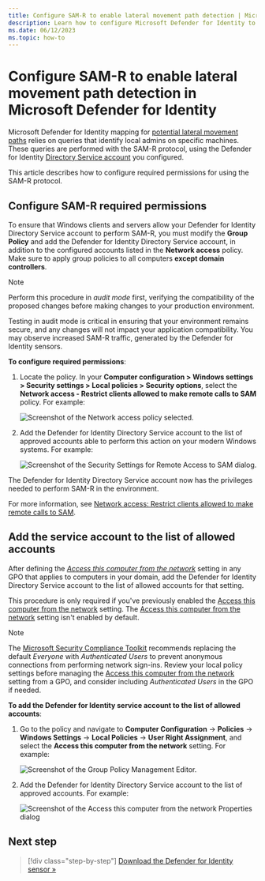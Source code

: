 ```yaml
---
title: Configure SAM-R to enable lateral movement path detection | Microsoft Defender for Identity 
description: Learn how to configure Microsoft Defender for Identity to make remote calls to SAM
ms.date: 06/12/2023
ms.topic: how-to
---
```


# Configure SAM-R to enable lateral movement path detection in Microsoft Defender for Identity

Microsoft Defender for Identity mapping for [potential lateral movement paths](/defender-for-identity/understand-lateral-movement-paths) relies on queries that identify local admins on specific machines. These queries are performed with the SAM-R protocol, using the Defender for Identity [Directory Service account](directory-service-accounts.md) you configured.

This article describes how to configure required permissions for using the SAM-R protocol.

## Configure SAM-R required permissions

To ensure that Windows clients and servers allow your Defender for Identity Directory Service account to perform SAM-R, you must modify the **Group Policy** and add the Defender for Identity Directory Service account, in addition to the configured accounts listed in the **Network access** policy. Make sure to apply group policies to all computers **except domain controllers**.

> [!NOTE]
> Perform this procedure in *audit mode* first, verifying the compatibility of the proposed changes before making changes to your production environment.
>
> Testing in audit mode is critical in ensuring that your environment remains secure, and any changes will not impact your application compatibility. You may observe increased SAM-R traffic, generated by the Defender for Identity sensors.
>

**To configure required permissions**:

1. Locate the policy. In your **Computer configuration > Windows settings > Security settings > Local policies > Security options**, select the **Network access - Restrict clients allowed to make remote calls to SAM** policy. For example:

    ![Screenshot of the Network access policy selected.](../media/samr-policy-location.png)

1. Add the Defender for Identity Directory Service account to the list of approved accounts able to perform this action on your modern Windows systems. For example:

    ![Screenshot of the Security Settings for Remote Access to SAM dialog.](../media/samr-add-service.png)

The Defender for Identity Directory Service account now has the privileges needed to perform SAM-R in the environment.

For more information, see [Network access: Restrict clients allowed to make remote calls to SAM](/windows/security/threat-protection/security-policy-settings/network-access-restrict-clients-allowed-to-make-remote-sam-calls).

## Add the service account to the list of allowed accounts

After defining the *[Access this computer from the network](/windows/security/threat-protection/security-policy-settings/access-this-computer-from-the-network)* setting in any GPO that applies to computers in your domain, add the Defender for Identity Directory Service account to the list of allowed accounts for that setting.

This procedure is only required if you've previously enabled the [Access this computer from the network](/windows/security/threat-protection/security-policy-settings/access-this-computer-from-the-network) setting. The [Access this computer from the network](/windows/security/threat-protection/security-policy-settings/access-this-computer-from-the-network) setting isn't enabled by default.

>[!NOTE]
> The [Microsoft Security Compliance Toolkit](https://www.microsoft.com/download/details.aspx?id=55319) recommends replacing the default *Everyone* with *Authenticated Users* to prevent anonymous connections from performing network sign-ins. Review your local policy settings before managing the [Access this computer from the network](/windows/security/threat-protection/security-policy-settings/access-this-computer-from-the-network) setting from a GPO, and consider including *Authenticated Users* in the GPO if needed.

**To add the Defender for Identity service account to the list of allowed accounts**:

1. Go to the policy and navigate to **Computer Configuration** -> **Policies** -> **Windows Settings** -> **Local Policies** -> **User Right Assignment**, and select the **Access this computer from the network** setting. For example:

    ![Screenshot of the Group Policy Management Editor.](../media/access-computer-from-network.png)

1. Add the Defender for Identity Directory Service account to the list of approved accounts. For example:

    ![Screenshot of the Access this computer from the network Properties dialog](../media/add-service-account.png)


## Next step

> [!div class="step-by-step"]
> [Download the Defender for Identity sensor »](download-sensor.md)
